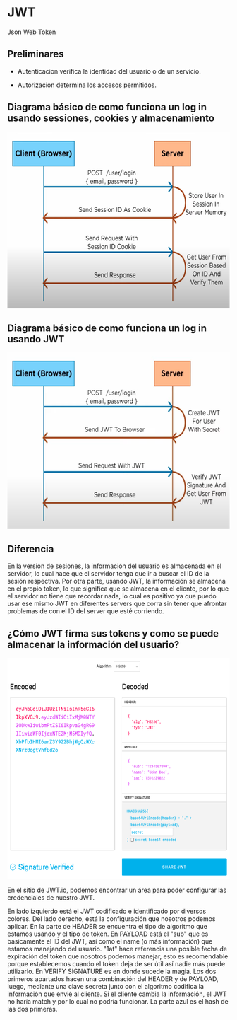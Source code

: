 # JWT

Json Web Token

## Preliminares

- Autenticacion verifica la identidad del usuario o de un servicio.

- Autorizacion determina los accesos permitidos.

## Diagrama básico de como funciona un log in usando sessiones, cookies y almacenamiento

<img src="./src/img1.png" height="400">

## Diagrama básico de como funciona un log in usando JWT

<img src="./src/img2.png" height="400" >

## Diferencia

En la version de sesiones, la información del usuario es almacenada en el servidor, lo cual hace que el servidor tenga que ir a buscar el ID de la sesión respectiva. Por otra parte, usando JWT, la información se almacena en el propio token, lo que significa que se almacena en el cliente, por lo que el servidor no tiene que recordar nada, lo cual es positivo ya que puedo usar ese mismo JWT en diferentes servers que corra sin tener que afrontar problemas de con el ID del server que esté corriendo.

## ¿Cómo JWT firma sus tokens y como se puede almacenar la información del usuario?

<img src="./src/img3.png" height="500">

En el sitio de JWT.io, podemos encontrar un área para poder configurar las credenciales de nuestro JWT.

En lado izquierdo está el JWT codificado e identificado por diversos colores. Del lado derecho, está la configuración que nosotros podemos aplicar. En la parte de HEADER se encuentra el tipo de algoritmo que estamos usando y el tipo de token. En PAYLOAD está el "sub" que es básicamente el ID del JWT, así como el name (o más información) que estamos manejando del usuario. "1at" hace referencia una posible fecha de expiración del token que nosotros podemos manejar, esto es recomendable porque establecemos cuando el token deja de ser útil así nadie más puede utilizarlo. En VERIFY SIGNATURE es en donde sucede la magia. Los dos primeros apartados hacen una combinación del HEADER y de PAYLOAD, luego, mediante una clave secreta junto con el algoritmo codifica la información que envié al cliente. Si el cliente cambia la información, el JWT no haría match y por lo cual no podría funcionar. La parte azul es el hash de las dos primeras.

